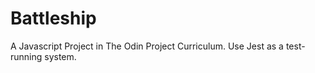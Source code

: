 # Battleship
A Javascript Project in The Odin Project Curriculum. Use Jest as a test-running system.